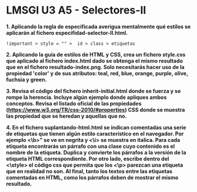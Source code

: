 # LMSGI U3 A5 - Selectores-II

**1. Aplicando la regla de especificada averigua mentalmente qué estilos se aplicarán al fichero especifidad-selector-II.html.**
```
!important > style = "" >  id > class > etiquetas 
```

**2. Aplicando la guía de estilos de HTML y CSS, crea un fichero style.css que aplicado al fichero index.html dado se obtenga el mismo resultado que en el fichero resultado-index.png. Solo necesitarás hacer uso de la propiedad 'color' y de sus atributos: teal, red, blue, orange, purple, olive, fuchsia y green.** 

**3. Revisa el código del fichero inherit-initial.html donde se fuerza y se rompe la herencia. Incluye algún ejemplo donde apliques ambos conceptos. Revisa el listado oficial de las propiedades (https://www.w3.org/TR/css-2010/#properties) CSS donde se muestra las propiedad que se heredan y aquellas que no.**

**4. En el fichero suplantando-html.html se indican comentadas una serie de etiquetas que tienen algún estilo característico en el navegador. Por ejemplo <\b>" se  ve en negrita y <\i> se muestra en italica. Para cada etiqueta encontrarás un párrafo con una clase cuyo contenido es el nombre de la etiqueta. Duplica y convierte los párrafos a la versión de la etiqueta HTML correspondiente. Por otro lado, escribe dentro del <\style> el código css que permita que los <\p> parezcan una etiqueta que en realidad no son. Al final, tanto los textos entre las etiquetas comentadas en HTML, como los párrafos deben de mostrar el mismo resultado.**
